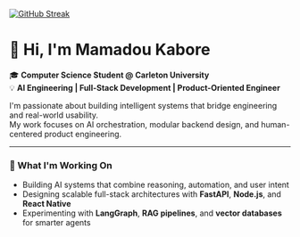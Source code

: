 [![GitHub Streak](https://github-readme-streak-stats-eight.vercel.app?user=mamadou728&theme=tokyonight&hide_border=true)](https://github-readme-streak-stats-eight.vercel.app)

# 👋 Hi, I'm Mamadou Kabore

🎓 **Computer Science Student @ Carleton University**  
💡 **AI Engineering | Full-Stack Development | Product-Oriented Engineer**

I'm passionate about building intelligent systems that bridge engineering and real-world usability.  
My work focuses on AI orchestration, modular backend design, and human-centered product engineering.

---

### 🧠 What I'm Working On

- Building AI systems that combine reasoning, automation, and user intent  
- Designing scalable full-stack architectures with **FastAPI**, **Node.js**, and **React Native**  
- Experimenting with **LangGraph**, **RAG pipelines**, and **vector databases** for smarter agents
